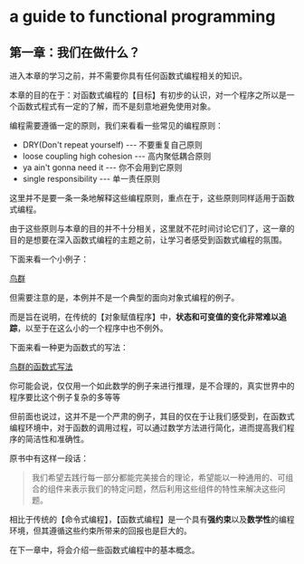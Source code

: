 # a guide to functional programming

## 第一章：我们在做什么？

进入本章的学习之前，并不需要你具有任何函数式编程相关的知识。

本章的目的在于：对函数式编程的【目标】有初步的认识，对一个程序之所以是一个函数式程式有一定的了解，而不是刻意地避免使用对象。

编程需要遵循一定的原则，我们来看看一些常见的编程原则：

* DRY(Don't repeat yourself) --- 不要重复自己原则
* loose coupling high cohesion --- 高内聚低耦合原则
* ya ain't gonna need it --- 你不会用到它原则
* single responsibility --- 单一责任原则

这里并不是要一条一条地解释这些编程原则，重点在于，这些原则同样适用于函数式编程。

由于这些原则与本章的目的并不十分相关，这里就不花时间讨论它们了，这一章的目的是想要在深入函数式编程的主题之前，让学习者感受到函数式编程的氛围。

下面来看一个小例子：

[鸟群](./tests/flock.js)

但需要注意的是，本例并不是一个典型的面向对象式编程的例子。

而是旨在说明，在传统的【对象赋值程序】中，**状态和可变值的变化非常难以追踪**，以至于在这么小的一个程序中也不例外。

下面来看一种更为函数式的写法：

[鸟群的函数式写法](./tests/flockFP.js)

你可能会说，仅仅用一个如此数学的例子来进行推理，是不合理的，真实世界中的程序要比这个例子复杂的多等等

但前面也说过，这并不是一个严肃的例子，其目的仅在于让我们感受到，在函数式编程环境中，对于函数的调用过程，可以通过数学方法进行简化，进而提高我们程序的简洁性和准确性。

原书中有这样一段话：

> 我们希望去践行每一部分都能完美接合的理论，希望能以一种通用的、可组合的组件来表示我们的特定问题，然后利用这些组件的特性来解决这些问题。

相比于传统的【命令式编程】，【函数式编程】是一个具有**强约束**以及**数学性**的编程环境，但其遵循这些约束所带来的回报也是巨大的。

在下一章中，将会介绍一些函数式编程中的基本概念。
